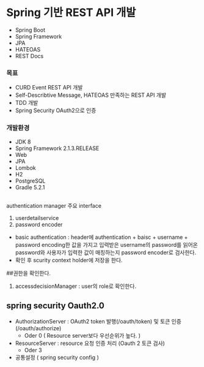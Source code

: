 # Spring 기반 REST API 개발

- Spring Boot
- Spring Framework
- JPA
- HATEOAS
- REST Docs

### 목표
- CURD Event REST API 개발
- Self-Describtive Message, HATEOAS 만족하는 REST API 개발
- TDD 개발
- Spring Security OAuth2으로 인증

### 개발환경
- JDK 8
- Spring Framework 2.1.3.RELEASE
- Web
- JPA
- Lombok
- H2
- PostgreSQL
- Gradle 5.2.1

## 
authentication manager 주요 interface
1. userdetailservice
2. password encoder
- basic authentication : header에 authentication + baisc + username + password encoding한 값을 가지고 
입력받은 username의 password를 읽어온 password와 사용자가 입력한 값이 매칭하는지 password encoder로 검사한다.
- 확인 후 scurity context holder에 저장을 한다.

##권한을 확인한다.
1. accessdecisionManager : user의 role로 확인한다. 

## spring security Oauth2.0
- AuthorizationServer : OAuth2 token 발행(/oauth/token) 및 토큰 인증(/oauth/authorize)
    - Oder 0 ( Resource server보다 우선순위가 높다. )
- ResourceServer : resource 요청 인증 처리 (Oauth 2 토큰 검사) 
    - Oder 3 
- 공통설정 ( spring security config )
  
 

